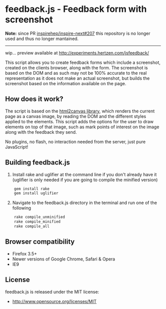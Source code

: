 feedback.js - Feedback form with screenshot
===========================================

**Note:** since PR [inspirehep/inspire-next#207](https://github.com/inspirehep/inspire-next/pull/207) this repository is no longer used and thus no longer mantained.

---

wip... preview available at http://experiments.hertzen.com/jsfeedback/

This script allows you to create feedback forms which include a screenshot, created on the clients browser, along with the form. The screenshot is based on the DOM and as such may not be 100% accurate to the real representation as it does not make an actual screenshot, but builds the screenshot based on the information available on the page.

## How does it work? ##
The script is based on the <a href="http://html2canvas.hertzen.com/">html2canvas library</a>, which renders the current page as a canvas image, by reading the DOM and the different styles applied to the elements. This script adds the options for the user to draw elements on top of that image, such as mark points of interest on the image along with the feedback they send.

No plugins, no flash, no interaction needed from the server, just pure JavaScript!

## Building feedback.js ##
1. Install rake and uglifier at the command line if you don't already have it (uglifier is only needed if you are going to compile the minified version)
```bash
    gem install rake
    gem install uglifier
```

2. Navigate to the feedback.js directory in the terminal and run one of the following
```bash
    rake compile_unminified
    rake compile_minified
    rake compile_all
```

## Browser compatibility ##

 - Firefox 3.5+
 - Newer versions of Google Chrome, Safari & Opera
 - IE9

## License ##
 
feedback.js is released under the MIT license:

* http://www.opensource.org/licenses/MIT
